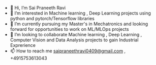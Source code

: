 - 👋 Hi, I’m Sai Praneeth Ravi
- 👀 I’m interested in Machine learning , Deep Learning projects using python and pytorch/Tensorflow libraries
- 🌱 I’m currently pursuing my Master's in Mechatronics and looking forward for opportunities to work on ML/MLOps projects
- 💞️ I’m looking to collaborate Machine learning , Deep Learning , Computer Vision and Data Analysis projects to gain Industrial Exprerience
- 📫 How to reach me saipraneethravi0409@gmail.com , +4915753613043

<!---
praneethraavi4/praneethraavi4 is a ✨ special ✨ repository because its `README.md` (this file) appears on your GitHub profile.
You can click the Preview link to take a look at your changes.
--->
